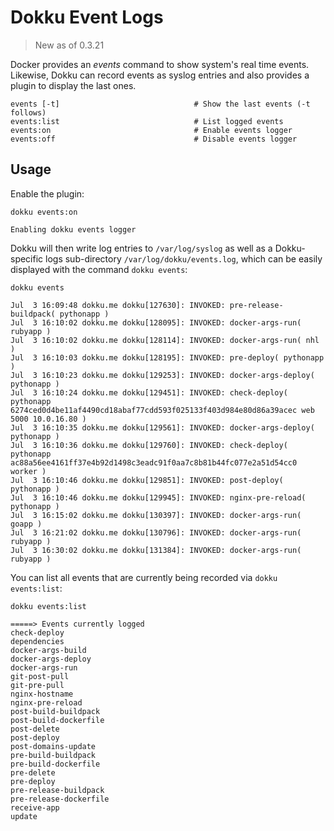 # Dokku Event Logs

> New as of 0.3.21

Docker provides an _events_ command to show system's real time events. Likewise, Dokku can record events as syslog entries and also provides a plugin to display the last ones.

```
events [-t]                              # Show the last events (-t follows)
events:list                              # List logged events
events:on                                # Enable events logger
events:off                               # Disable events logger
```

## Usage

Enable the plugin:

```shell
dokku events:on
```

```
Enabling dokku events logger
```

Dokku will then write log entries to `/var/log/syslog` as well as a Dokku-specific logs sub-directory `/var/log/dokku/events.log`, which can be easily displayed with the command `dokku events`:

```shell
dokku events
```

```
Jul  3 16:09:48 dokku.me dokku[127630]: INVOKED: pre-release-buildpack( pythonapp )
Jul  3 16:10:02 dokku.me dokku[128095]: INVOKED: docker-args-run( rubyapp )
Jul  3 16:10:02 dokku.me dokku[128114]: INVOKED: docker-args-run( nhl )
Jul  3 16:10:03 dokku.me dokku[128195]: INVOKED: pre-deploy( pythonapp )
Jul  3 16:10:23 dokku.me dokku[129253]: INVOKED: docker-args-deploy( pythonapp )
Jul  3 16:10:24 dokku.me dokku[129451]: INVOKED: check-deploy( pythonapp 6274ced0d4be11af4490cd18abaf77cdd593f025133f403d984e80d86a39acec web 5000 10.0.16.80 )
Jul  3 16:10:35 dokku.me dokku[129561]: INVOKED: docker-args-deploy( pythonapp )
Jul  3 16:10:36 dokku.me dokku[129760]: INVOKED: check-deploy( pythonapp ac88a56ee4161ff37e4b92d1498c3eadc91f0aa7c8b81b44fc077e2a51d54cc0 worker )
Jul  3 16:10:46 dokku.me dokku[129851]: INVOKED: post-deploy( pythonapp )
Jul  3 16:10:46 dokku.me dokku[129945]: INVOKED: nginx-pre-reload( pythonapp )
Jul  3 16:15:02 dokku.me dokku[130397]: INVOKED: docker-args-run( goapp )
Jul  3 16:21:02 dokku.me dokku[130796]: INVOKED: docker-args-run( rubyapp )
Jul  3 16:30:02 dokku.me dokku[131384]: INVOKED: docker-args-run( rubyapp )
```

You can list all events that are currently being recorded via `dokku events:list`:

```shell
dokku events:list
```

```
=====> Events currently logged
check-deploy
dependencies
docker-args-build
docker-args-deploy
docker-args-run
git-post-pull
git-pre-pull
nginx-hostname
nginx-pre-reload
post-build-buildpack
post-build-dockerfile
post-delete
post-deploy
post-domains-update
pre-build-buildpack
pre-build-dockerfile
pre-delete
pre-deploy
pre-release-buildpack
pre-release-dockerfile
receive-app
update
```
